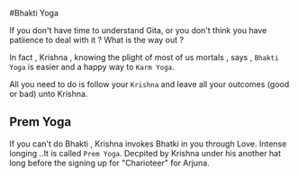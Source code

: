 #Bhakti Yoga 

If you don't have time to understand Gita, or you don't think you have patiience to deal with it ? What is the way out ? 

In fact , Krishna , knowing the plight of most of us mortals , says , `Bhakti Yoga` is easier and a happy way to `Karm Yoga`. 

All you need to do is follow your `Krishna` and leave all your outcomes (good or bad) unto Krishna. 

## Prem Yoga

If you can't do Bhakti , Krishna invokes Bhatki in you through Love. Intense longing ..It is called `Prem Yoga`. Decpited by Krishna under his another hat long before the signing up for "Charioteer" for Arjuna. 
